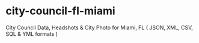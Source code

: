# city-council-fl-miami
City Council Data, Headshots &amp; City Photo for Miami, FL ( JSON, XML, CSV, SQL &amp; YML formats )
